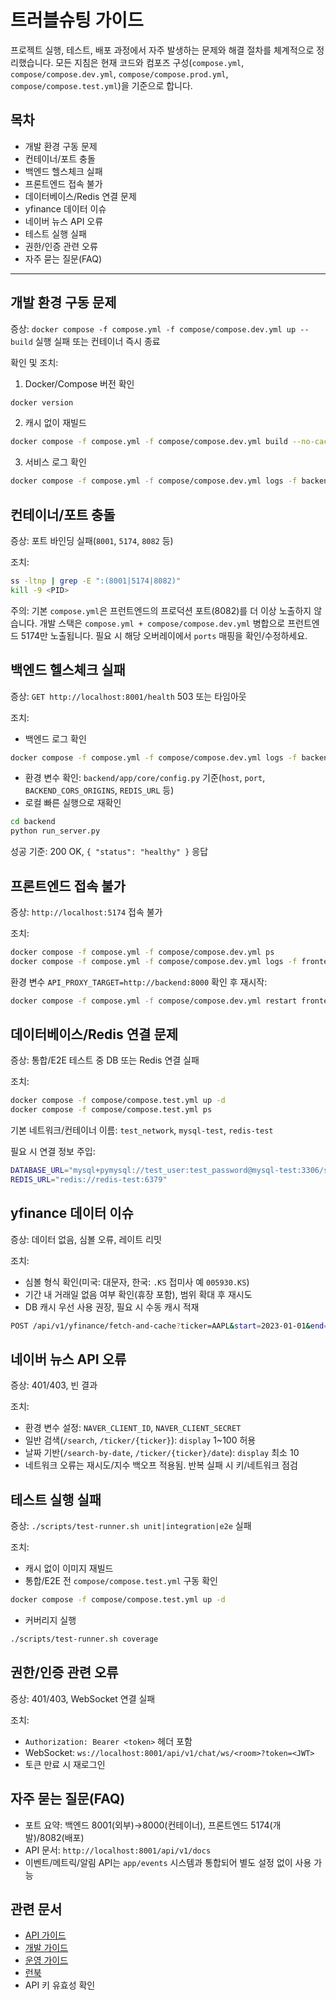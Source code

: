 # 트러블슈팅 가이드

프로젝트 실행, 테스트, 배포 과정에서 자주 발생하는 문제와 해결 절차를 체계적으로 정리했습니다. 모든 지침은 현재 코드와 컴포즈 구성(`compose.yml`, `compose/compose.dev.yml`, `compose/compose.prod.yml`, `compose/compose.test.yml`)을 기준으로 합니다.

## 목차
- 개발 환경 구동 문제
- 컨테이너/포트 충돌
- 백엔드 헬스체크 실패
- 프론트엔드 접속 불가
- 데이터베이스/Redis 연결 문제
- yfinance 데이터 이슈
- 네이버 뉴스 API 오류
- 테스트 실행 실패
- 권한/인증 관련 오류
- 자주 묻는 질문(FAQ)

---

## 개발 환경 구동 문제

증상: `docker compose -f compose.yml -f compose/compose.dev.yml up --build` 실행 실패 또는 컨테이너 즉시 종료

확인 및 조치:
1) Docker/Compose 버전 확인
```bash
docker version

```
2) 캐시 없이 재빌드
```bash
docker compose -f compose.yml -f compose/compose.dev.yml build --no-cache
```
3) 서비스 로그 확인
```bash
docker compose -f compose.yml -f compose/compose.dev.yml logs -f backend
```

## 컨테이너/포트 충돌

증상: 포트 바인딩 실패(`8001`, `5174`, `8082` 등)

조치:
```bash
ss -ltnp | grep -E ":(8001|5174|8082)"
kill -9 <PID>
```
주의: 기본 `compose.yml`은 프런트엔드의 프로덕션 포트(8082)를 더 이상 노출하지 않습니다. 개발 스택은 `compose.yml + compose/compose.dev.yml` 병합으로 프런트엔드 5174만 노출됩니다. 필요 시 해당 오버레이에서 `ports` 매핑을 확인/수정하세요.

## 백엔드 헬스체크 실패

증상: `GET http://localhost:8001/health` 503 또는 타임아웃

조치:
- 백엔드 로그 확인
```bash
docker compose -f compose.yml -f compose/compose.dev.yml logs -f backend
```
- 환경 변수 확인: `backend/app/core/config.py` 기준(`host`, `port`, `BACKEND_CORS_ORIGINS`, `REDIS_URL` 등)
- 로컬 빠른 실행으로 재확인
```bash
cd backend
python run_server.py
```
성공 기준: 200 OK, `{ "status": "healthy" }` 응답

## 프론트엔드 접속 불가

증상: `http://localhost:5174` 접속 불가

조치:
```bash
docker compose -f compose.yml -f compose/compose.dev.yml ps
docker compose -f compose.yml -f compose/compose.dev.yml logs -f frontend
```
환경 변수 `API_PROXY_TARGET=http://backend:8000` 확인 후 재시작:
```bash
docker compose -f compose.yml -f compose/compose.dev.yml restart frontend
```

## 데이터베이스/Redis 연결 문제

증상: 통합/E2E 테스트 중 DB 또는 Redis 연결 실패

조치:
```bash
docker compose -f compose/compose.test.yml up -d
docker compose -f compose/compose.test.yml ps
```
기본 네트워크/컨테이너 이름: `test_network`, `mysql-test`, `redis-test`

필요 시 연결 정보 주입:
```bash
DATABASE_URL="mysql+pymysql://test_user:test_password@mysql-test:3306/stock_data_cache"
REDIS_URL="redis://redis-test:6379"
```

## yfinance 데이터 이슈

증상: 데이터 없음, 심볼 오류, 레이트 리밋

조치:
- 심볼 형식 확인(미국: 대문자, 한국: `.KS` 접미사 예 `005930.KS`)
- 기간 내 거래일 없음 여부 확인(휴장 포함), 범위 확대 후 재시도
- DB 캐시 우선 사용 권장, 필요 시 수동 캐시 적재
```bash
POST /api/v1/yfinance/fetch-and-cache?ticker=AAPL&start=2023-01-01&end=2023-12-31&interval=1d
```

## 네이버 뉴스 API 오류

증상: 401/403, 빈 결과

조치:
- 환경 변수 설정: `NAVER_CLIENT_ID`, `NAVER_CLIENT_SECRET`
- 일반 검색(`/search`, `/ticker/{ticker}`): `display` 1~100 허용
- 날짜 기반(`/search-by-date`, `/ticker/{ticker}/date`): `display` 최소 10
- 네트워크 오류는 재시도/지수 백오프 적용됨. 반복 실패 시 키/네트워크 점검

## 테스트 실행 실패

증상: `./scripts/test-runner.sh unit|integration|e2e` 실패

조치:
- 캐시 없이 이미지 재빌드
- 통합/E2E 전 `compose/compose.test.yml` 구동 확인
```bash
docker compose -f compose/compose.test.yml up -d
```
- 커버리지 실행
```bash
./scripts/test-runner.sh coverage
```

## 권한/인증 관련 오류

증상: 401/403, WebSocket 연결 실패

조치:
- `Authorization: Bearer <token>` 헤더 포함
- WebSocket: `ws://localhost:8001/api/v1/chat/ws/<room>?token=<JWT>`
- 토큰 만료 시 재로그인

## 자주 묻는 질문(FAQ)

- 포트 요약: 백엔드 8001(외부)→8000(컨테이너), 프론트엔드 5174(개발)/8082(배포)
- API 문서: `http://localhost:8001/api/v1/docs`
- 이벤트/메트릭/알림 API는 `app/events` 시스템과 통합되어 별도 설정 없이 사용 가능

## 관련 문서
- [API 가이드](./API_GUIDE.md)
- [개발 가이드](./DEVELOPMENT_GUIDE.md)
- [운영 가이드](./OPERATIONS_GUIDE.md)
- [런북](./RUNBOOK.md)
- API 키 유효성 확인
